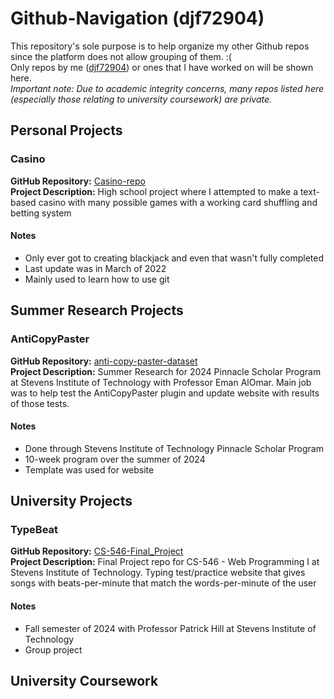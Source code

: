 # Github-Navigation (djf72904)
This repository's sole purpose is to help organize my other Github repos since the platform does not allow grouping of them. :(  
Only repos by me ([djf72904](https://github.com/djf72904)) or ones that I have worked on will be shown here.  
*Important note: Due to academic integrity concerns, many repos listed here (especially those relating to university coursework) are private.*

## Personal Projects
### Casino
  **GitHub Repository:** [Casino-repo](https://github.com/djf72904/Casino-repo)  
  **Project Description:** High school project where I attempted to make a text-based casino with many possible games with a working card shuffling and betting system  
  #### Notes 
  - Only ever got to creating blackjack and even that wasn't fully completed  
  - Last update was in March of 2022  
  - Mainly used to learn how to use git  


## Summer Research Projects 
### AntiCopyPaster
  **GitHub Repository:** [anti-copy-paster-dataset](https://github.com/refactorings/anti-copy-paster-dataset)  
  **Project Description:** Summer Research for 2024 Pinnacle Scholar Program at Stevens Institute of Technology with Professor Eman AlOmar. Main job was to help test the AntiCopyPaster plugin and update         website with results of those tests.   
  #### Notes 
  - Done through Stevens Institute of Technology Pinnacle Scholar Program  
  - 10-week program over the summer of 2024  
  - Template was used for website  
   

## University Projects
### TypeBeat
  **GitHub Repository:** [CS-546-Final_Project](https://github.com/djf72904/CS-546-Final-Project)  
  **Project Description:** Final Project repo for CS-546 - Web Programming I at Stevens Institute of Technology. Typing test/practice website that gives songs with beats-per-minute that match the words-per-minute of the user  
  #### Notes 
  - Fall semester of 2024 with Professor Patrick Hill at Stevens Institute of Technology
  - Group project  
  
## University Coursework




